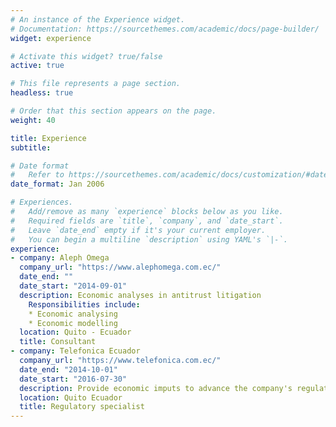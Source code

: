 ```yaml
---
# An instance of the Experience widget.
# Documentation: https://sourcethemes.com/academic/docs/page-builder/
widget: experience

# Activate this widget? true/false
active: true

# This file represents a page section.
headless: true

# Order that this section appears on the page.
weight: 40

title: Experience
subtitle:

# Date format
#   Refer to https://sourcethemes.com/academic/docs/customization/#date-format
date_format: Jan 2006

# Experiences.
#   Add/remove as many `experience` blocks below as you like.
#   Required fields are `title`, `company`, and `date_start`.
#   Leave `date_end` empty if it's your current employer.
#   You can begin a multiline `description` using YAML's `|-`.
experience:
- company: Aleph Omega
  company_url: "https://www.alephomega.com.ec/"
  date_end: ""
  date_start: "2014-09-01"
  description: Economic analyses in antitrust litigation
    Responsibilities include:
    * Economic analysing
    * Economic modelling
  location: Quito - Ecuador
  title: Consultant
- company: Telefonica Ecuador
  company_url: "https://www.telefonica.com.ec/"
  date_end: "2014-10-01"
  date_start: "2016-07-30"
  description: Provide economic imputs to advance the company's regulatory agenda
  location: Quito Ecuador
  title: Regulatory specialist
---
```

